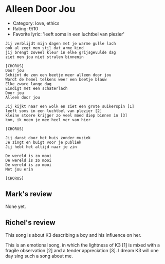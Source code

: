 # Alleen Door Jou

 * Category: love, ethics
 * Rating: 9/10
 * Favorite lyric: 'leeft soms in een luchtbel van plezier'

```
Jij verblijdt mijn dagen met je warme gulle lach
ook al zegt men stil dat arme kind
jij brengt zoveel kleur in elke grijsgevulde dag
ziet men jou niet stralen binnenin

[CHORUS]
Door jou
Schijnt de zon een beetje meer alleen door jou
Wordt de hemel telkens weer een beetje blauw
Elke zware lange dag
Eindigt met een schaterlach
Door jou
Alleen door jou

Jij kijkt naar een wolk en ziet een grote suikerspin [1]
leeft soms in een luchtbel van plezier [2]
kleine stoere krijger zo veel moed diep binnen in [3]
kom, ik neem je mee heel ver van hier

[CHORUS]

Jij danst door het huis zonder muziek
Je zingt en buigt voor je publiek
Jij hebt het altijd naar je zin

De wereld is zo mooi
De wereld is zo mooi
De wereld is zo mooi
Met jou erin

[CHORUS]
```

## Mark's review

None yet.

## Richel's review

This song is about K3 describing a boy and his influence on her.

This is an emotional song, in which the lightness of K3 [1] is mixed with a fragile observation [2] and a tender appreciation [3]. I dream K3 will one day sing such a song about me.
